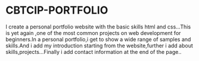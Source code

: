 # CBTCIP-PORTFOLIO
I create a personal portfolio website with the basic skills html and css...This is yet again ,one of the most common projects on web development for beginners.In a personal portfolio,i
get to show a wide range of samples and skills.And i add my introduction starting from the website,further i add about skills,projects...Finally i add contact information at the end of the page..
